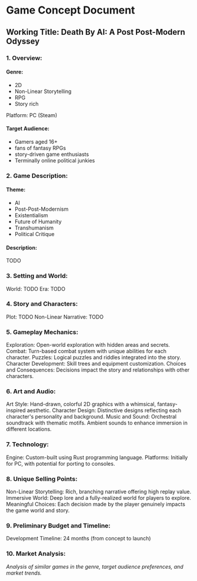 # Game Concept Document

## Working Title: Death By AI: A Post Post-Modern Odyssey

### 1. Overview:

#### Genre:

- 2D
- Non-Linear Storytelling
- RPG
- Story rich

Platform: PC (Steam)

#### Target Audience:

- Gamers aged 16+
- fans of fantasy RPGs
- story-driven game enthusiasts
- Terminally online political junkies

### 2. Game Description:

#### Theme:

- AI
- Post-Post-Modernism
- Existentialism
- Future of Humanity
- Transhumanism
- Political Critique

#### Description:

TODO

### 3. Setting and World:

World: TODO
Era: TODO

### 4. Story and Characters:

Plot: TODO
Non-Linear Narrative: TODO

### 5. Gameplay Mechanics:

Exploration: Open-world exploration with hidden areas and secrets.
Combat: Turn-based combat system with unique abilities for each character.
Puzzles: Logical puzzles and riddles integrated into the story.
Character Development: Skill trees and equipment customization.
Choices and Consequences: Decisions impact the story and relationships with other characters.

### 6. Art and Audio:

Art Style: Hand-drawn, colorful 2D graphics with a whimsical, fantasy-inspired aesthetic.
Character Design: Distinctive designs reflecting each character's personality and background.
Music and Sound: Orchestral soundtrack with thematic motifs. Ambient sounds to enhance immersion in different locations.

### 7. Technology:

Engine: Custom-built using Rust programming language.
Platforms: Initially for PC, with potential for porting to consoles.

### 8. Unique Selling Points:

Non-Linear Storytelling: Rich, branching narrative offering high replay value.
Immersive World: Deep lore and a fully-realized world for players to explore.
Meaningful Choices: Each decision made by the player genuinely impacts the game world and story.

### 9. Preliminary Budget and Timeline:

Development Timeline: 24 months (from concept to launch)

### 10. Market Analysis:

*Analysis of similar games in the genre, target audience preferences, and market trends.*